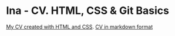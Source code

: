 # Ina - CV. HTML, CSS & Git Basics

[My CV created with HTML and CSS](https://InaFK.github.io/rsschool-cv/).
[CV in markdown format](https://InaFK.github.io/rsschool-cv/cv)
